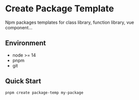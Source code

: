 # Create Package Template

Npm packages templates for class library, function library, vue component...

## Environment

- node >= 14
- pnpm
- git

## Quick Start

```bash
pnpm create package-temp my-package
```
